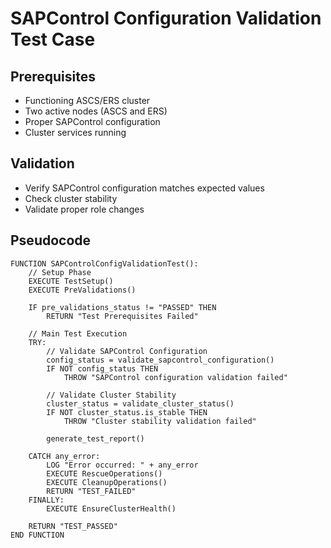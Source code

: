 <!-- filepath: /home/devanshjain/SDAF/sap-automation-qa/docs/pseudocode/sapcontrol-config.md -->
# SAPControl Configuration Validation Test Case

## Prerequisites

- Functioning ASCS/ERS cluster
- Two active nodes (ASCS and ERS)
- Proper SAPControl configuration
- Cluster services running

## Validation

- Verify SAPControl configuration matches expected values
- Check cluster stability
- Validate proper role changes

## Pseudocode

```pseudocode
FUNCTION SAPControlConfigValidationTest():
    // Setup Phase
    EXECUTE TestSetup()
    EXECUTE PreValidations()

    IF pre_validations_status != "PASSED" THEN
        RETURN "Test Prerequisites Failed"

    // Main Test Execution
    TRY:
        // Validate SAPControl Configuration
        config_status = validate_sapcontrol_configuration()
        IF NOT config_status THEN
            THROW "SAPControl configuration validation failed"

        // Validate Cluster Stability
        cluster_status = validate_cluster_status()
        IF NOT cluster_status.is_stable THEN
            THROW "Cluster stability validation failed"

        generate_test_report()

    CATCH any_error:
        LOG "Error occurred: " + any_error
        EXECUTE RescueOperations()
        EXECUTE CleanupOperations()
        RETURN "TEST_FAILED"
    FINALLY:
        EXECUTE EnsureClusterHealth()

    RETURN "TEST_PASSED"
END FUNCTION
```
